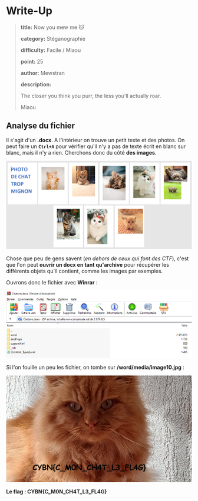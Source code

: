 # Write-Up
> **title:** Now you mew me 🐱
>
> **category:** Stéganographie
>
> **difficulty:** Facile / Miaou
>
> **point:** 25
>
> **author:** Mewstran
>
> **description:**
>
> The closer you think you purr, the less you'll actually roar.
>
> Miaou

## Analyse du fichier

Il s'agit d'un **.docx**. A l'intérieur on trouve un petit texte et des photos. On peut faire un **`Ctrl+A`** pour vérifier qu'il n'y a pas de texte écrit en blanc sur blanc, mais il n'y a rien. Cherchons donc du côté **des images**.

![Document ouvert](images/doc.png)

Chose que peu de gens savent (*en dehors de ceux qui font des CTF*), c'est que l'on peut **ouvrir un docx en tant qu'archive** pour récupérer les différents objets qu'il contient, comme les images par exemples.

Ouvrons donc le fichier avec **Winrar** :

![Document ouvert en tant qu'archive](images/winrar.png)

Si l'on fouille un peu les fichier, on tombe sur **/word/media/image10.jpg** :

![Image du flag](images/flag.png)

**Le flag : CYBN{C_M0N_CH4T_L3_FL4G}**
